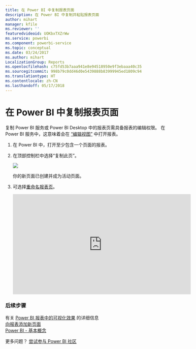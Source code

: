```yaml
---
title: 在 Power BI 中复制报表页面
description: 在 Power BI 中复制并粘贴报表页面
author: mihart
manager: kfile
ms.reviewer: ''
featuredvideoid: UOKbxTXZrWw
ms.service: powerbi
ms.component: powerbi-service
ms.topic: conceptual
ms.date: 03/24/2017
ms.author: mihart
LocalizationGroup: Reports
ms.openlocfilehash: c75fd53b7aaa941e8e94518950e9f3ebaaa40c35
ms.sourcegitcommit: 998b79c0dd46d0e5439888b83999945ed1809c94
ms.translationtype: HT
ms.contentlocale: zh-CN
ms.lasthandoff: 05/17/2018
---
```

# <a name="duplicate-a-report-page-in-power-bi"></a>在 Power BI 中复制报表页面
复制 Power BI 服务或 Power BI Desktop 中的报表页需具备报表的编辑权限。 在 Power BI 服务中，这意味着会在 [“编辑视图”](service-reading-view-and-editing-view.md) 中打开报表。 


1. 在 Power BI 中，打开至少包含一个页面的报表。 

2. 在顶部控制栏中选择“复制此页”。
   
   ![](media/power-bi-report-copy-paste-page/pbi_duplicate_new.png)
   
   你的新页面已创建并成为活动页面。
3. 可选择[重命名报表页](service-rename.md)。
   
   <iframe width="560" height="315" src="https://www.youtube.com/embed/UOKbxTXZrWw?list=PL1N57mwBHtN0JFoKSR0n-tBkUJHeMP2cP" frameborder="0" allowfullscreen></iframe>

### <a name="next-steps"></a>后续步骤
有关 [Power BI 报表中的可视化效果](power-bi-report-visualizations.md)  的详细信息  
[向报表添加新页面](power-bi-report-add-page.md)    
[Power BI - 基本概念](service-basic-concepts.md)    

更多问题？ [尝试参与 Power BI 社区](http://community.powerbi.com/)


